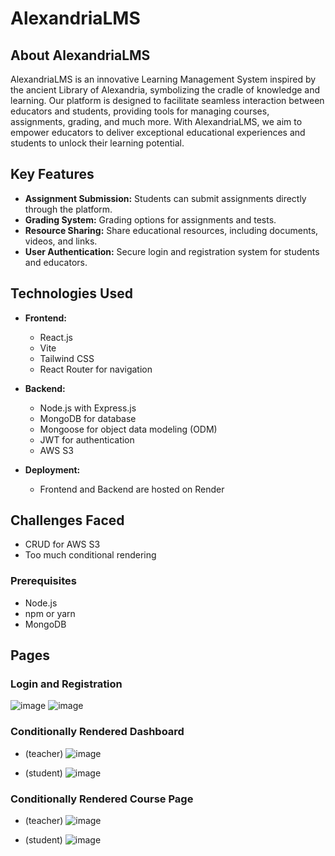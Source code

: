 # AlexandriaLMS

## About AlexandriaLMS

AlexandriaLMS is an innovative Learning Management System inspired by the ancient Library of Alexandria, symbolizing the cradle of knowledge and learning. Our platform is designed to facilitate seamless interaction between educators and students, providing tools for managing courses, assignments, grading, and much more. With AlexandriaLMS, we aim to empower educators to deliver exceptional educational experiences and students to unlock their learning potential.

## Key Features

- **Assignment Submission:** Students can submit assignments directly through the platform.
- **Grading System:** Grading options for assignments and tests.
- **Resource Sharing:** Share educational resources, including documents, videos, and links.
- **User Authentication:** Secure login and registration system for students and educators.

## Technologies Used

- **Frontend:**
  - React.js
  - Vite
  - Tailwind CSS
  - React Router for navigation

- **Backend:**
  - Node.js with Express.js
  - MongoDB for database
  - Mongoose for object data modeling (ODM)
  - JWT for authentication
  - AWS S3

- **Deployment:**
  - Frontend and Backend are hosted on Render

## Challenges Faced

- CRUD for AWS S3
- Too much conditional rendering

### Prerequisites

- Node.js
- npm or yarn
- MongoDB

## Pages

### Login and Registration
![image](https://github.com/BenjaminMalachi/Alexandria/assets/141989628/36c02fba-dbcd-454f-b0e7-4fd93b6bfaf0)
![image](https://github.com/BenjaminMalachi/Alexandria/assets/141989628/fc479357-4859-4e1d-9c9c-e59c758ac88e)

### Conditionally Rendered Dashboard
- (teacher)
![image](https://github.com/BenjaminMalachi/Alexandria/assets/141989628/82865174-e9d2-4480-bc26-9fcee776f8d3)

- (student)
![image](https://github.com/BenjaminMalachi/Alexandria/assets/141989628/dfe33d37-43e1-4ada-a6a7-20f321a0b5a8)

### Conditionally Rendered Course Page
- (teacher)
![image](https://github.com/BenjaminMalachi/Alexandria/assets/141989628/21437b86-60bd-4f5f-8c90-eae1c0d7feae)

- (student)
![image](https://github.com/BenjaminMalachi/Alexandria/assets/141989628/e530ea91-1d85-40e0-aacf-5796ce5471dc)

